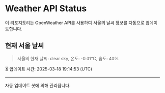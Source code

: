 
# Weather API Status

이 리포지토리는 OpenWeather API를 사용하여 서울의 날씨 정보를 자동으로 업데이트합니다.

## 현재 서울 날씨
> 서울의 현재 날씨: clear sky, 온도: -0.01°C, 습도: 40%

⏳ 업데이트 시간: 2025-03-18 19:14:53 (UTC)

---
자동 업데이트 봇에 의해 관리됩니다.

